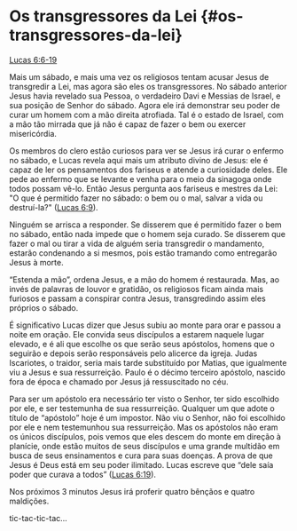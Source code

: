# **Os transgressores da Lei** {#os-transgressores-da-lei}

[Lucas 6:6-19](http://bibliaonline.com.br/acf/lc/6/6-19)

Mais um sábado, e mais uma vez os religiosos tentam acusar Jesus de transgredir a Lei, mas agora são eles os transgressores. No sábado anterior Jesus havia revelado sua Pessoa, o verdadeiro Davi e Messias de Israel, e sua posição de Senhor do sábado. Agora ele irá demonstrar seu poder de curar um homem com a mão direita atrofiada. Tal é o estado de Israel, com a mão tão mirrada que já não é capaz de fazer o bem ou exercer misericórdia.

Os membros do clero estão curiosos para ver se Jesus irá curar o enfermo no sábado, e Lucas revela aqui mais um atributo divino de Jesus: ele é capaz de ler os pensamentos dos fariseus e atende a curiosidade deles. Ele pede ao enfermo que se levante e venha para o meio da sinagoga onde todos possam vê-lo. Então Jesus pergunta aos fariseus e mestres da Lei: &quot;O que é permitido fazer no sábado: o bem ou o mal, salvar a vida ou destruí-la?&quot; ([Lucas 6:9](http://bibliaonline.com.br/acf/lc/6/9)).

Ninguém se arrisca a responder. Se disserem que é permitido fazer o bem no sábado, então nada impede que o homem seja curado. Se disserem que fazer o mal ou tirar a vida de alguém seria transgredir o mandamento, estarão condenando a si mesmos, pois estão tramando como entregarão Jesus à morte.

“Estenda a mão”, ordena Jesus, e a mão do homem é restaurada. Mas, ao invés de palavras de louvor e gratidão, os religiosos ficam ainda mais furiosos e passam a conspirar contra Jesus, transgredindo assim eles próprios o sábado.

É significativo Lucas dizer que Jesus subiu ao monte para orar e passou a noite em oração. Ele convida seus discípulos a estarem naquele lugar elevado, e é ali que escolhe os que serão seus apóstolos, homens que o seguirão e depois serão responsáveis pelo alicerce da igreja. Judas Iscariotes, o traidor, seria mais tarde substituído por Matias, que igualmente viu a Jesus e sua ressurreição. Paulo é o décimo terceiro apóstolo, nascido fora de época e chamado por Jesus já ressuscitado no céu.

Para ser um apóstolo era necessário ter visto o Senhor, ter sido escolhido por ele, e ser testemunha de sua ressurreição. Qualquer um que adote o título de “apóstolo” hoje é um impostor. Não viu o Senhor, não foi escolhido por ele e nem testemunhou sua ressurreição. Mas os apóstolos não eram os únicos discípulos, pois vemos que eles descem do monte em direção à planície, onde estão muitos de seus discípulos e uma grande multidão em busca de seus ensinamentos e cura para suas doenças. A prova de que Jesus é Deus está em seu poder ilimitado. Lucas escreve que “dele saía poder que curava a todos” ([Lucas 6:19](http://bibliaonline.com.br/acf/lc/6/19)).

Nos próximos 3 minutos Jesus irá proferir quatro bênçãos e quatro maldições.

tic-tac-tic-tac...